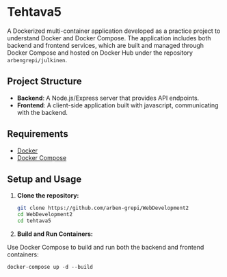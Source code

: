 # Tehtava5

A Dockerized multi-container application developed as a practice project to understand Docker and Docker Compose. The application includes both backend and frontend services, which are built and managed through Docker Compose and hosted on Docker Hub under the repository `arbengrepi/julkinen`.

## Project Structure

- **Backend**: A Node.js/Express server that provides API endpoints.
- **Frontend**: A client-side application built with javascript, communicating with the backend.

## Requirements

- [Docker](https://www.docker.com/products/docker-desktop)
- [Docker Compose](https://docs.docker.com/compose/)

## Setup and Usage

1. **Clone the repository:**

   ```bash
   git clone https://github.com/arben-grepi/WebDevelopment2
   cd WebDevelopment2
   cd tehtava5

   ```

2. **Build and Run Containers:**

Use Docker Compose to build and run both the backend and frontend containers:

`docker-compose up -d --build`
